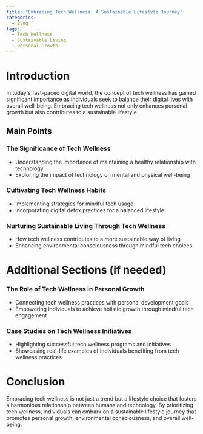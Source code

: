 ```yaml
---
title: "Embracing Tech Wellness: A Sustainable Lifestyle Journey"
categories:
  - Blog
tags:
  - Tech Wellness
  - Sustainable Living
  - Personal Growth
---
```


# Introduction
In today's fast-paced digital world, the concept of tech wellness has gained significant importance as individuals seek to balance their digital lives with overall well-being. Embracing tech wellness not only enhances personal growth but also contributes to a sustainable lifestyle. 

## Main Points
### The Significance of Tech Wellness
- Understanding the importance of maintaining a healthy relationship with technology
- Exploring the impact of technology on mental and physical well-being

### Cultivating Tech Wellness Habits
- Implementing strategies for mindful tech usage
- Incorporating digital detox practices for a balanced lifestyle

### Nurturing Sustainable Living Through Tech Wellness
- How tech wellness contributes to a more sustainable way of living
- Enhancing environmental consciousness through mindful tech choices

# Additional Sections (if needed)
### The Role of Tech Wellness in Personal Growth
- Connecting tech wellness practices with personal development goals
- Empowering individuals to achieve holistic growth through mindful tech engagement

### Case Studies on Tech Wellness Initiatives
- Highlighting successful tech wellness programs and initiatives
- Showcasing real-life examples of individuals benefiting from tech wellness practices

# Conclusion
Embracing tech wellness is not just a trend but a lifestyle choice that fosters a harmonious relationship between humans and technology. By prioritizing tech wellness, individuals can embark on a sustainable lifestyle journey that promotes personal growth, environmental consciousness, and overall well-being.